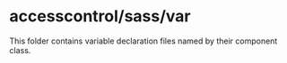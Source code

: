 # accesscontrol/sass/var

This folder contains variable declaration files named by their component class.
